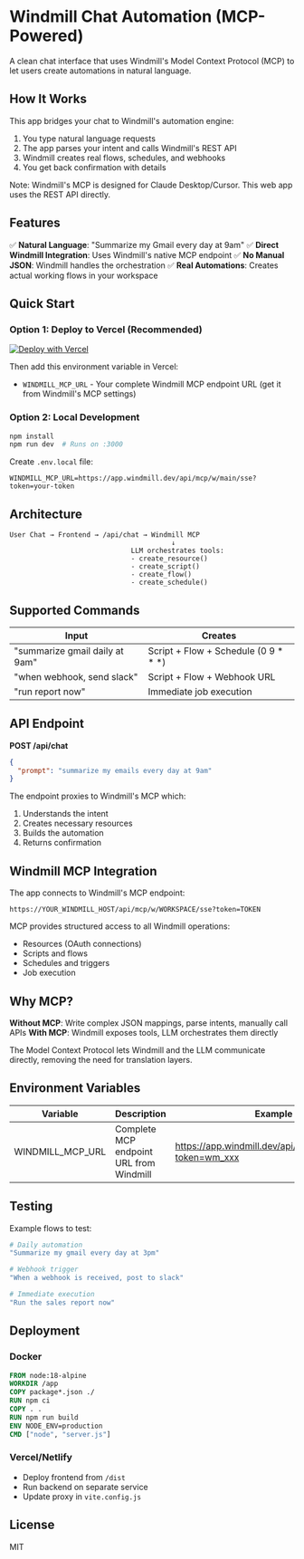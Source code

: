 # Windmill Chat Automation (MCP-Powered)

A clean chat interface that uses Windmill's Model Context Protocol (MCP) to let users create automations in natural language.

## How It Works

This app bridges your chat to Windmill's automation engine:
1. You type natural language requests
2. The app parses your intent and calls Windmill's REST API
3. Windmill creates real flows, schedules, and webhooks
4. You get back confirmation with details

Note: Windmill's MCP is designed for Claude Desktop/Cursor. This web app uses the REST API directly.

## Features

✅ **Natural Language**: "Summarize my Gmail every day at 9am"
✅ **Direct Windmill Integration**: Uses Windmill's native MCP endpoint
✅ **No Manual JSON**: Windmill handles the orchestration
✅ **Real Automations**: Creates actual working flows in your workspace

## Quick Start

### Option 1: Deploy to Vercel (Recommended)

[![Deploy with Vercel](https://vercel.com/button)](https://vercel.com/new/clone?repository-url=https://github.com/nicolascodet/windmilltest)

Then add this environment variable in Vercel:
- `WINDMILL_MCP_URL` - Your complete Windmill MCP endpoint URL (get it from Windmill's MCP settings)

### Option 2: Local Development

```bash
npm install
npm run dev  # Runs on :3000
```

Create `.env.local` file:
```
WINDMILL_MCP_URL=https://app.windmill.dev/api/mcp/w/main/sse?token=your-token
```

## Architecture

```
User Chat → Frontend → /api/chat → Windmill MCP
                                        ↓
                              LLM orchestrates tools:
                              - create_resource()
                              - create_script()
                              - create_flow()
                              - create_schedule()
```

## Supported Commands

| Input | Creates |
|-------|---------|
| "summarize gmail daily at 9am" | Script + Flow + Schedule (0 9 * * *) |
| "when webhook, send slack" | Script + Flow + Webhook URL |
| "run report now" | Immediate job execution |

## API Endpoint

**POST /api/chat**
```json
{
  "prompt": "summarize my emails every day at 9am"
}
```

The endpoint proxies to Windmill's MCP which:
1. Understands the intent
2. Creates necessary resources
3. Builds the automation
4. Returns confirmation

## Windmill MCP Integration

The app connects to Windmill's MCP endpoint:
```
https://YOUR_WINDMILL_HOST/api/mcp/w/WORKSPACE/sse?token=TOKEN
```

MCP provides structured access to all Windmill operations:
- Resources (OAuth connections)
- Scripts and flows
- Schedules and triggers
- Job execution

## Why MCP?

**Without MCP**: Write complex JSON mappings, parse intents, manually call APIs
**With MCP**: Windmill exposes tools, LLM orchestrates them directly

The Model Context Protocol lets Windmill and the LLM communicate directly, removing the need for translation layers.

## Environment Variables

| Variable | Description | Example |
|----------|-------------|---------|
| WINDMILL_MCP_URL | Complete MCP endpoint URL from Windmill | https://app.windmill.dev/api/mcp/w/main/sse?token=wm_xxx |

## Testing

Example flows to test:

```bash
# Daily automation
"Summarize my gmail every day at 3pm"

# Webhook trigger
"When a webhook is received, post to slack"

# Immediate execution
"Run the sales report now"
```

## Deployment

### Docker
```dockerfile
FROM node:18-alpine
WORKDIR /app
COPY package*.json ./
RUN npm ci
COPY . .
RUN npm run build
ENV NODE_ENV=production
CMD ["node", "server.js"]
```

### Vercel/Netlify
- Deploy frontend from `/dist`
- Run backend on separate service
- Update proxy in `vite.config.js`

## License

MIT